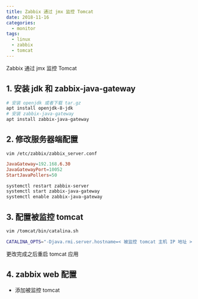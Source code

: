 ```yaml
---
title: Zabbix 通过 jmx 监控 Tomcat
date: 2018-11-16
categories:
  - monitor
tags:
  - linux
  - zabbix
  - tomcat
---
```


Zabbix 通过 jmx 监控 Tomcat
<!-- more -->

## 1. 安装 jdk 和 zabbix-java-gateway
```bash
# 安装 openjdk 或者下载 tar.gz
apt install openjdk-8-jdk
# 安装 zabbix-java-gateway
apt install zabbix-java-gateway
```
## 2. 修改服务器端配置
```
vim /etc/zabbix/zabbix_server.conf
```

```conf
JavaGateway=192.168.6.30
JavaGatewayPort=10052
StartJavaPollers=50
```
```bash
systemctl restart zabbix-server
systemctl start zabbix-java-gateway
systemctl enable zabbix-java-gateway
```

## 3. 配置被监控 tomcat
```bash
vim /tomcat/bin/catalina.sh
```
```sh
CATALINA_OPTS="-Djava.rmi.server.hostname=< 被监控 tomcat 主机 IP 地址 > -Djavax.management.builder.initial= -Dcom.sun.management.jmxremote=true -Dcom.sun.management.jmxremote.port=12345 -Dcom.sun.management.jmxremote.ssl=false -Dcom.sun.management.jmxremote.authenticate=false"
```
更改完成之后重启 tomcat 应用

## 4. zabbix web 配置
- 添加被监控 tomcat